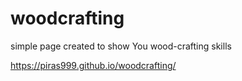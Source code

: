 # woodcrafting
simple page created to show You wood-crafting skills

https://piras999.github.io/woodcrafting/
